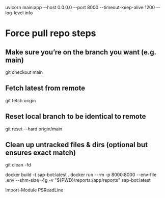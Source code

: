 uvicorn main:app --host 0.0.0.0 --port 8000 --timeout-keep-alive 1200 --log-level info




# Force pull repo steps
## Make sure you’re on the branch you want (e.g. main)
git checkout main

## Fetch latest from remote
git fetch origin

## Reset local branch to be identical to remote
git reset --hard origin/main

## Clean up untracked files & dirs (optional but ensures exact match)
git clean -fd

docker build -t sap-bot:latest .
docker run --rm -p 8000:8000 --env-file .env --shm-size=4g -v "${PWD}\reports:/app/reports" sap-bot:latest

Import-Module PSReadLine